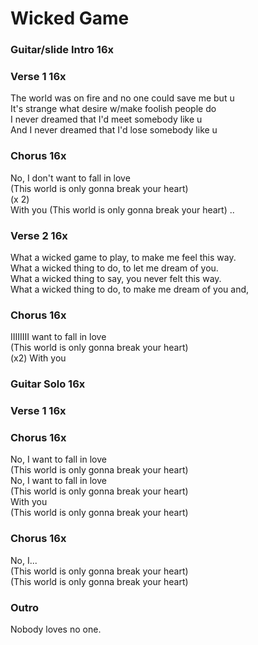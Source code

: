 # Wicked Game


### Guitar/slide Intro  16x  

### Verse 1  16x
The world was on fire and no one could save me but u  
It's strange what desire w/make foolish people do  
I never dreamed that I'd meet somebody like u  
And I never dreamed that I'd lose somebody like u  

### Chorus  16x
No, I don't want to fall in love   
(This world is only gonna break your heart)  
(x 2)  
With you (This world is only gonna break your heart)
..

### Verse 2  16x
What a wicked game to play, to make me feel this way.  
What a wicked thing to do, to let me dream of you.  
What a wicked thing to say, you never felt this way.  
What a wicked thing to do, to make me dream of you and,  

### Chorus  16x
IIIIIIII want to fall in love   
(This world is only gonna break your heart)  
(x2) 
With you  

### Guitar Solo  16x

### Verse 1  16x  

### Chorus  16x
No, I want to fall in love   
(This world is only gonna break your heart)  
No, I want to fall in love   
(This world is only gonna break your heart)  
With you   
(This world is only gonna break your heart)  

### Chorus  16x
No, I...   
(This world is only gonna break your heart)  
(This world is only gonna break your heart)  

### Outro
Nobody loves no one.
